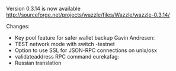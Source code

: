 Version 0.3.14 is now available
http://sourceforge.net/projects/wazzle/files/Wazzle/wazzle-0.3.14/

Changes:
* Key pool feature for safer wallet backup
Gavin Andresen:
* TEST network mode with switch -testnet
* Option to use SSL for JSON-RPC connections on unix/osx
* validateaddress RPC command
eurekafag:
* Russian translation
